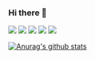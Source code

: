 ### Hi there 👋
<img src="https://img.shields.io/badge/-Android-A4C639.svg?logo=android&style=plastic"> <img src="https://img.shields.io/badge/-Flutter-02569B.svg?logo=flutter&style=plastic">
<img src="https://img.shields.io/badge/-Kotlin-0095D5.svg?logo=kotlin&style=plastic"> <img src="https://img.shields.io/badge/-Java-007396.svg?logo=java&style=plastic"> <img src="https://img.shields.io/badge/-Dart-00599C.svg?logo=dart&style=plastic">

[![Anurag's github stats](https://github-readme-stats.vercel.app/api?username=pennya&show_icons=true)](https://github.com/anuraghazra/github-readme-stats)
